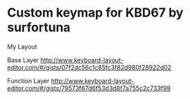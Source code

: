 # Custom keymap for KBD67 by surfortuna


My Layout

Base Layer
http://www.keyboard-layout-editor.com/#/gists/07f2dc56c1c85fc3f82d980f28922d02

Function Layer
http://www.keyboard-layout-editor.com/#/gists/79573f67d6f53d3d8f7a755c2c733f98
